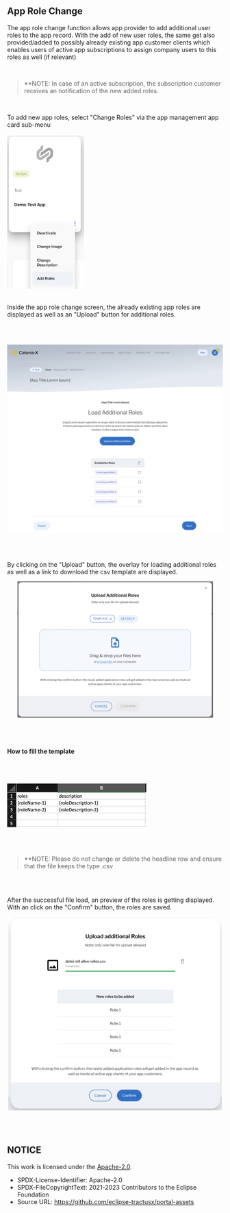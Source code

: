 ## App Role Change

The app role change function allows app provider to add additional user roles to the app record. With the add of new user roles, the same get also provided/added to possibly already existing app customer clients which enables users of active app subscriptions to assign company users to this roles as well (if relevant)

<br>

> \*\*NOTE: In case of an active subscription, the subscription customer receives an notification of the new added roles.

<br>

To add new app roles, select "Change Roles" via the app management app card sub-menu  
<br>
<img width="180" alt="image" src="https://raw.githubusercontent.com/eclipse-tractusx/portal-assets/main/docs/static/change-roles-option.png">
<br>
<br>

Inside the app role change screen, the already existing app roles are displayed as well as an "Upload" button for additional roles.

<br>
<br>

<p align="center">
<img width="690" alt="image" src="https://raw.githubusercontent.com/eclipse-tractusx/portal-assets/main/docs/static/additional-roles-screen.png">
</p>

<br>
<br>

By clicking on the "Upload" button, the overlay for loading additional roles as well as a link to download the csv template are displayed.

<p align="center">
<img width="457" alt="image" src="https://raw.githubusercontent.com/eclipse-tractusx/portal-assets/main/docs/static/upload-additional-roles.png">
</p>

<br>
<br>

#### How to fill the template

<br>
<br>

<p>
<img width="325" alt="image" src="https://raw.githubusercontent.com/eclipse-tractusx/portal-assets/main/docs/static/roles-excel-schema.png">
</p>

<br>
<br>

> \*\*NOTE: Please do not change or delete the headline row and ensure that the file keeps the type .csv

<br>
<br>

After the successful file load, an preview of the roles is getting displayed.
With an click on the "Confirm" button, the roles are saved.

<p align="center">
<img width="500" alt="image" src="https://raw.githubusercontent.com/eclipse-tractusx/portal-assets/main/docs/static/upload-roles-success.png">
</p>

<br>
<br>

## NOTICE

This work is licensed under the [Apache-2.0](https://www.apache.org/licenses/LICENSE-2.0).

- SPDX-License-Identifier: Apache-2.0
- SPDX-FileCopyrightText: 2021-2023 Contributors to the Eclipse Foundation
- Source URL: https://github.com/eclipse-tractusx/portal-assets
